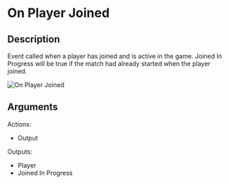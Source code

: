 # On Player Joined

## Description

Event called when a player has joined and is active in the game. Joined In Progress will be true if the match had already started when the player joined.

![On Player Joined](../../.gitbook/assets/images/scripting/events-players/onplayerjoined.png)

## Arguments

Actions:

- Output

Outputs:

- Player
- Joined In Progress
